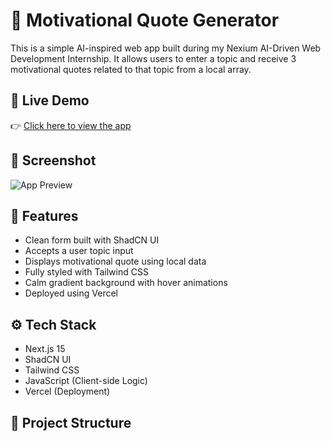 # 🧠 Motivational Quote Generator

This is a simple AI-inspired web app built during my Nexium AI-Driven Web Development Internship. It allows users to enter a topic and receive 3 motivational quotes related to that topic from a local array.

## 🔗 Live Demo

👉 [Click here to view the app](https://nexium-arayash-internship-p3vq-git-main-arayashs-projects.vercel.app)

## 📸 Screenshot

![App Preview](https://nexium-arayash-internship-p3vq-git-main-arayashs-projects.vercel.app/screenshot.png)

## 🚀 Features

- Clean form built with ShadCN UI
- Accepts a user topic input
- Displays motivational quote using local data
- Fully styled with Tailwind CSS
- Calm gradient background with hover animations
- Deployed using Vercel

## ⚙️ Tech Stack

- Next.js 15
- ShadCN UI
- Tailwind CSS
- JavaScript (Client-side Logic)
- Vercel (Deployment)

## 📁 Project Structure

